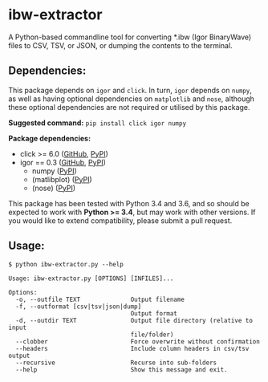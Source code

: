 # ibw-extractor

A Python-based commandline tool for converting \*.ibw (Igor BinaryWave) files to CSV, TSV, or JSON, or dumping the contents to the terminal.

## Dependencies:
This package depends on `igor` and `click`. In turn, `igor` depends on `numpy`, as well as having optional dependencies on `matplotlib` and `nose`, although these optional dependencies are not required or utilised by this package.

**Suggested command:** `pip install click igor numpy`

**Package dependencies:**
* click >= 6.0 ([GitHub](https://github.com/pallets/click), [PyPI](https://pypi.python.org/pypi/click))
* igor == 0.3 ([GitHub](https://github.com/wking/igor), [PyPI](https://pypi.python.org/pypi/igor))
	- numpy ([PyPI](https://pypi.python.org/pypi/numpy))
	- (matlibplot) ([PyPI](https://pypi.python.org/pypi/matplotlib))
	- (nose) ([PyPI](https://pypi.python.org/pypi/nose))

This package has been tested with Python 3.4 and 3.6, and so should be expected to work with **Python >= 3.4**, but may work with other versions. If you would like to extend compatibility, please submit a pull request.

## Usage:
```
$ python ibw-extractor.py --help

Usage: ibw-extractor.py [OPTIONS] [INFILES]...

Options:
  -o, --outfile TEXT              Output filename
  -f, --outformat [csv|tsv|json|dump]
                                  Output format
  -d, --outdir TEXT               Output file directory (relative to input
                                  file/folder)
  --clobber                       Force overwrite without confirmation
  --headers                       Include column headers in csv/tsv output
  --recursive                     Recurse into sub-folders
  --help                          Show this message and exit.
```
